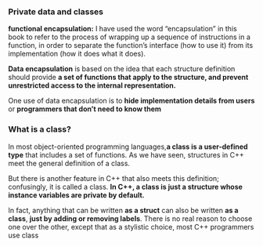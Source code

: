 ### Private data and classes
**functional encapsulation:** I have used the word “encapsulation” in this book to refer to the process of wrapping up a sequence of instructions in a function, in order to separate the function’s interface (how to use it) from its implementation (how it does what it does).

**Data encapsulation** is based on the idea that each structure definition should provide **a set of functions that apply to the structure, and prevent unrestricted access to the internal representation.**

One use of data encapsulation is to **hide implementation details from users** or **programmers that don’t need to know them**

### What is a class?
In most object-oriented programming languages,**a class is a user-defined type** that includes a set of functions. As we have seen, structures in C++ meet the general definition of a class.

But there is another feature in C++ that also meets this definition; confusingly, it is called a class. **In C++, a class is just a structure whose instance variables are private by default.**

In fact, anything that can be written **as a struct** can also be written **as a class**, **just by adding or removing labels**. There is no real reason to choose one over the other, except that as a stylistic choice, most C++ programmers use class